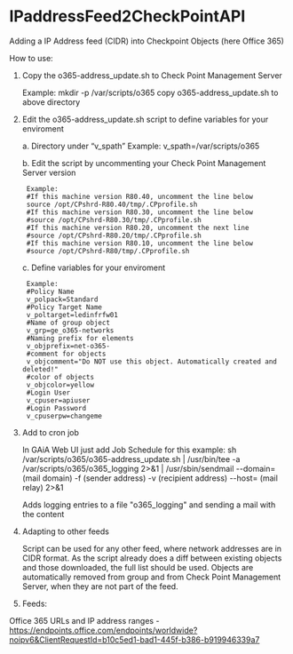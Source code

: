 # IPaddressFeed2CheckPointAPI
Adding a IP Address feed (CIDR) into Checkpoint Objects (here Office 365)

How to use:

1. Copy the o365-address_update.sh to Check Point Management Server

    Example: 
    mkdir -p /var/scripts/o365
    copy o365-address_update.sh to above directory

2. Edit the o365-address_update.sh script to define variables for your enviroment

    a. Directory under “v_spath”
        Example: 
        v_spath=/var/scripts/o365

    b. Edit the script by uncommenting your Check Point Management Server version

        Example: 
        #If this machine version R80.40, uncomment the line below
        source /opt/CPshrd-R80.40/tmp/.CPprofile.sh
        #If this machine version R80.30, uncomment the line below
        #source /opt/CPshrd-R80.30/tmp/.CPprofile.sh
        #If this machine version R80.20, uncomment the next line
        #source /opt/CPshrd-R80.20/tmp/.CPprofile.sh
        #If this machine version R80.10, uncomment the line below
        #source /opt/CPshrd-R80/tmp/.CPprofile.sh

    c. Define variables for your enviroment

        Example: 
        #Policy Name
        v_polpack=Standard
        #Policy Target Name
        v_poltarget=ledinfrfw01
        #Name of group object
        v_grp=ge_o365-networks
        #Naming prefix for elements
        v_objprefix=net-o365-
        #comment for objects
        v_objcomment="Do NOT use this object. Automatically created and deleted!"
        #color of objects
        v_objcolor=yellow
        #Login User
        v_cpuser=apiuser
        #Login Password
        v_cpuserpw=changeme

3. Add to cron job

    In GAiA Web UI just add Job Schedule for this
    example:
    sh /var/scripts/o365/o365-address_update.sh | /usr/bin/tee -a /var/scripts/o365/o365_logging 2>&1 | /usr/sbin/sendmail --domain=(mail domain) -f (sender address) -v (recipient address) --host= (mail relay) 2>&1

    Adds logging entries to a file "o365_logging" and sending a mail with the content


4. Adapting to other feeds

    Script can be used for any other feed, where network addresses are in CIDR format. As the script already does a diff between existing objects and those downloaded, the full list should be used. Objects are automatically removed from group and from Check Point Management Server, when they are not part of the feed.

5. Feeds: 

Office 365 URLs and IP address ranges - https://endpoints.office.com/endpoints/worldwide?noipv6&ClientRequestId=b10c5ed1-bad1-445f-b386-b919946339a7
